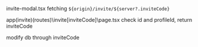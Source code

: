 invite-modal.tsx
fetching `${origin}/invite/${server?.inviteCode}`

app\(invite)\(routes)\invite\[inviteCode]\page.tsx
check id and profileId, return inviteCode

modify db through inviteCode